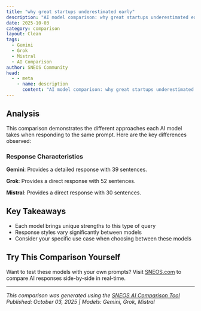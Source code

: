 ```yaml
---
title: "why great startups underestimated early"
description: "AI model comparison: why great startups underestimated early..."
date: 2025-10-03
category: comparison
layout: Clean
tags:
  - Gemini
  - Grok
  - Mistral
  - AI Comparison
author: SNEOS Community
head:
  - - meta
    - name: description
      content: "AI model comparison: why great startups underestimated early..."
---
```


<ChatComparison
  title="why great startups underestimated early"
  prompt="why great startups underestimated early"
  :responses='{"Gemini": "Great startups are often underestimated early for a variety of reasons, stemming from both internal challenges and external perceptions. Here\u0027s a breakdown of the key factors:\n\n**Internal Challenges \u0026 Limitations:**\n\n* **Lack of Resources:**\n * **Financial:** Early-stage startups often operate on shoestring budgets. This limits their ability to hire top talent, invest in marketing, and scale quickly. Investors may see this as a sign of limited potential.\n * **Human Capital:** The founding team may be highly skilled but lack expertise in all necessary areas (e.g., sales, marketing, operations). They\u0027re often stretched thin and learning on the job, which can slow down progress and create inefficiencies.\n * **Infrastructure:** Limited technology infrastructure, supply chain issues, or lack of office space can impede growth and make the startup appear less professional or reliable.\n* **Unrefined Product/Service:**\n * **Minimum Viable Product (MVP):** Startups often launch with a basic version of their product to gather feedback. This MVP may lack features, have bugs, or not fully demonstrate the long-term vision, leading to initial skepticism.\n * **Focus on Early Adopters:** The initial product may only appeal to a niche market of early adopters, making it difficult to project mainstream appeal.\n* **Unproven Business Model:**\n * **Experimentation:** Early-stage startups are often still iterating on their business model, pricing, and customer acquisition strategies. This uncertainty can make it difficult to predict long-term profitability and sustainability.\n * **Limited Data:** With a short track record, it\u0027s challenging to demonstrate the validity of the business model and prove that customers will actually pay for the product/service.\n* **Inefficient Operations:**\n * **Scaling Challenges:** What works for a small team may not scale as the company grows. Early processes may be manual, undocumented, or inefficient, leading to operational bottlenecks.\n * **Management Experience:** The founding team may lack experience in managing a growing organization, leading to challenges in hiring, training, and motivating employees.\n\n**External Perceptions \u0026 Biases:**\n\n* **Novelty \u0026 Disruption:**\n * **\u0022Not Invented Here\u0022 Syndrome:** Established companies may dismiss innovative ideas simply because they didn\u0027t originate from within their own organization.\n * **Incumbent Resistance:** Existing players often have a vested interest in maintaining the status quo and may actively resist disruptive innovations.\n * **\u0022It Will Never Work\u0022:** Many people struggle to envision how a new technology or business model will be adopted by the mainstream market. They may dismiss it as a fad or a niche product.\n* **Skepticism \u0026 Doubt:**\n * **Past Failures:** Investors and the public are often bombarded with stories of failed startups. This can lead to a general skepticism towards new ventures.\n * **Lack of Social Proof:** Without a large customer base or endorsements from respected figures, it can be difficult to convince people of the startup\u0027s value.\n * **The \u0022Crazy Idea\u0022 Factor:** Revolutionary ideas often sound outlandish at first. People may dismiss them as impractical or unrealistic.\n* **Market Timing:**\n * **Being Too Early:** A startup may have a brilliant idea but launch before the market is ready for it. The technology, infrastructure, or consumer mindset may not be in place for widespread adoption.\n * **Changing Market Conditions:** Even if the timing seems right initially, unforeseen events (e.g., economic downturns, regulatory changes, competitor actions) can derail a startup\u0027s progress.\n* **Poor Communication \u0026 Marketing:**\n * **Inability to Articulate the Value Proposition:** The startup may struggle to clearly communicate the benefits of its product/service to potential customers and investors.\n * **Limited Marketing Budget:** Without sufficient resources, the startup may not be able to reach its target audience effectively.\n * **Bad Press or Public Perception:** Negative publicity or a mismanaged public relations campaign can damage the startup\u0027s reputation and make it difficult to attract customers and investors.\n* **Confirmation Bias:**\n * **Seeing What You Want to See:** Investors and analysts may be predisposed to certain industries or business models and overlook opportunities that don\u0027t fit their preconceived notions.\n * **Discounting Early Success:** Early signs of success may be dismissed as luck or a fluke, rather than a genuine indication of potential.\n\n**In summary, great startups are often underestimated early due to a combination of internal limitations, external biases, and challenges in communicating their value proposition. It\u0027s only as they overcome these hurdles and demonstrate sustained traction that they begin to garner the recognition they deserve.**\n", "Grok": "Great startups are often underestimated early on for several key reasons, which can be attributed to the nature of innovation, market dynamics, and human perception. Here\u2019s a breakdown of why this happens:\n\n1. **Disruptive Ideas Appear Unconventional or Risky**: \n Many great startups introduce disruptive or novel ideas that challenge the status quo. At the outset, these ideas may seem impractical, niche, or even ridiculous to outsiders, including investors, industry experts, or potential customers. For instance, when Airbnb first launched, the concept of renting out personal spaces to strangers was met with skepticism. People underestimate such startups because they can\u0027t envision the paradigm shift these ideas will create.\n\n2. **Lack of Track Record**: \n Early-stage startups often lack a proven track record, significant revenue, or established market presence. Without concrete evidence of success, it\u2019s easy for others to dismiss their potential. Founders may also be unknown or inexperienced, further fueling underestimation.\n\n3. **Underdeveloped Products or Services**: \n In their initial phases, many startups have rough or minimal viable products (MVPs) that don\u2019t fully demonstrate their potential. Bugs, limited features, or a small user base can make the startup seem unimpressive. For example, Facebook in its early days was just a basic social networking site for college students, and few could predict its global dominance.\n\n4. **Market Timing Misalignment**: \n Some startups are ahead of their time, introducing ideas before the market or technology is ready. This can lead to early dismissal. Conversely, if the market is already crowded, a startup might be underestimated as \u0022just another player\u0022 without recognizing its unique value proposition.\n\n5. **Skepticism from Incumbents and Experts**: \n Established companies and industry experts often dismiss startups as non-threatening due to their small size or perceived lack of resources. They may fail to recognize the agility, innovation, or customer focus that startups bring. Blockbuster famously underestimated Netflix when it was just a DVD-by-mail service.\n\n6. **Underestimation of the Team**: \n Founders of great startups are often young, unconventional, or lack traditional credentials, leading others to doubt their ability to execute. Investors and peers may overlook the grit, vision, or adaptability of the team. Steve Jobs and Steve Wozniak, for example, were seen as hobbyists tinkering in a garage before Apple became a household name.\n\n7. **Focus on Short-Term Metrics Over Long-Term Vision**: \n Early-stage startups often prioritize growth, experimentation, or user acquisition over immediate profitability. This can make them appear unviable to those who focus on short-term financial metrics rather than long-term potential. Amazon, for instance, operated at a loss for years while building infrastructure and market share, and many doubted its strategy initially.\n\n8. **Hidden or Slow-Building Momentum**: \n Many startups grow quietly in niche markets or specific demographics before exploding onto the mainstream. This gradual build-up can cause them to fly under the radar. WhatsApp, for example, gained traction slowly through word-of-mouth before becoming a global messaging giant.\n\n9. **Bias Toward the Familiar**: \n People and investors often gravitate toward familiar business models or incremental improvements rather than radical innovations. Cognitive biases like the \u0022status quo bias\u0022 make it harder to appreciate groundbreaking ideas, leading to underestimation.\n\n10. **Limited Resources for Visibility**: \n Early startups often lack the budget for marketing or PR to create buzz. Without a strong public presence, their potential remains unnoticed by the broader audience or industry.\n\n### Why Underestimation Can Be a Hidden Advantage\nInterestingly, being underestimated can work in a startup\u2019s favor. It allows them to operate under the radar, iterate without intense scrutiny, and surprise competitors when they gain traction. Great startups often turn skepticism into motivation, using it as fuel to prove doubters wrong.\n\n### Examples of Underestimated Startups:\n- **Tesla**: Early on, many dismissed Tesla as a niche electric car company with no chance against traditional automakers. Critics underestimated Elon Musk\u2019s vision and the growing demand for sustainable energy.\n- **Uber**: Initially seen as just a black car service, Uber faced doubts about scalability and regulatory challenges. Few foresaw its impact on the gig economy and transportation.\n- **Google**: When it started, Google was just another search engine in a crowded field dominated by Yahoo! and AltaVista. Its focus on algorithm-driven results was underappreciated at first.\n\nIn summary, great startups are underestimated early because their disruptive nature, lack of immediate success indicators, and unconventional approaches make it hard for others to see their potential. However, this underestimation often becomes a stepping stone for their eventual success as they defy expectations and reshape industries.", "Mistral": "Great startups can sometimes be underestimated early on for several reasons:\n\n1. **Lack of Immediate Traction**: Some startups may not gain immediate traction or show rapid growth right out of the gate. This can lead to underestimation, even if the startup has a strong long-term vision and potential.\n\n2. **Unproven Market**: If a startup is entering a new or unproven market, it can be difficult for others to see the value or potential. This is often the case with innovative or disruptive ideas that are ahead of their time.\n\n3. **Small or Inexperienced Team**: Investors and observers might underestimate a startup if the founding team is small, young, or lacks significant industry experience. However, these factors do not necessarily predict the startup\u0027s potential for success.\n\n4. **Limited Resources**: Early-stage startups often have limited financial, technological, or human resources. This can lead to underestimation, as they may not be able to fully realize their vision initially.\n\n5. **Misunderstood Value Proposition**: If the startup\u0027s value proposition is not clearly communicated or is misunderstood, it can lead to underestimation. This is often the case with complex or highly technical products.\n\n6. **Market Timing**: Sometimes, a startup might be underestimated because the market is not ready for its product or service. Timing is crucial, and being too early can be just as challenging as being too late.\n\n7. **Lack of Visibility**: Startups that are not based in major tech hubs or do not have strong networking connections might go unnoticed or be underestimated.\n\n8. **Pivot or Change in Direction**: Some startups might pivot or change their direction based on market feedback or new opportunities. Early underestimation can occur if these changes are not yet apparent.\n\n9. **Competitive Landscape**: If a startup is entering a market with strong, established competitors, it might be underestimated. However, innovative approaches can sometimes disrupt even well-established markets.\n\n10. **Perception of Risk**: Startups are inherently risky, and early-stage ventures often face significant uncertainty. This perceived risk can lead to underestimation, even if the startup has strong potential.\n\nDespite these challenges, many great startups have overcome early underestimation by focusing on their core strengths, adapting to market needs, and persistently pursuing their vision."}' 
  published-date="20:52"
/>

## Analysis

This comparison demonstrates the different approaches each AI model takes when responding to the same prompt. Here are the key differences observed:

### Response Characteristics

**Gemini**: Provides a detailed response with 39 sentences. 

**Grok**: Provides a direct response with 52 sentences. 

**Mistral**: Provides a direct response with 30 sentences. 

## Key Takeaways

- Each model brings unique strengths to this type of query
- Response styles vary significantly between models
- Consider your specific use case when choosing between these models

## Try This Comparison Yourself

Want to test these models with your own prompts? Visit [SNEOS.com](https://sneos.com) to compare AI responses side-by-side in real-time.

---

*This comparison was generated using the [SNEOS AI Comparison Tool](https://sneos.com)*
*Published: October 03, 2025 | Models: Gemini, Grok, Mistral*
